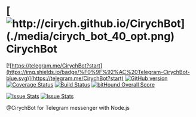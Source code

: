 # [![http://cirych.github.io/CirychBot](./media/cirych_bot_40_opt.png) CirychBot](http://cirych.github.io/CirychBot)

[![https://telegram.me/CirychBot?start](https://img.shields.io/badge/%F0%9F%92%AC%20Telegram-CirychBot-blue.svg)](https://telegram.me/CirychBot?start)
[![GitHub version](https://badge.fury.io/gh/Cirych%2FCirychBot.svg)](https://badge.fury.io/gh/Cirych%2FCirychBot)
[![Coverage Status](https://coveralls.io/repos/github/Cirych/CirychBot/badge.svg?branch=master)](https://coveralls.io/github/Cirych/CirychBot?branch=master)
[![Build Status](https://travis-ci.org/Cirych/CirychBot.svg?branch=master)](https://travis-ci.org/Cirych/CirychBot)
[![bitHound Overall Score](https://www.bithound.io/github/Cirych/CirychBot/badges/score.svg)](https://www.bithound.io/github/Cirych/CirychBot)

[![Issue Stats](http://issuestats.com/github/Cirych/CirychBot/badge/pr)](http://issuestats.com/github/Cirych/CirychBot)
[![Issue Stats](http://issuestats.com/github/Cirych/CirychBot/badge/issue)](http://issuestats.com/github/Cirych/CirychBot)


@CirychBot for Telegram messenger with Node.js
